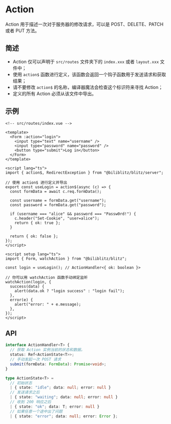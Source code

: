 # Action

Action 用于描述一次对于服务器的修改请求，可以是 POST、DELETE、PATCH 或者 PUT 方法。

## 简述

- Action 仅可以声明于 `src/routes` 文件夹下的 `index.xxx` 或者 `layout.xxx` 文件中；
- 使用 `action$` 函数进行定义，该函数会返回一个钩子函数用于发送请求和获取结果；
- 请不要修改 `action$` 的名称，编译器魔法会检查这个标识符来寻找 Action；
- 定义的所有 Action 必须从该文件中导出。

## 示例

```vue
<!-- src/routes/index.vue -->

<template>
  <Form :action="login">
    <input type="text" name="username" />
    <input type="password" name="password" />
    <button type="submit">Log in</button>
  </Form>
</template>

<script lang="ts">
import { action$, RedirectException } from "@biliblitz/blitz/server";

// 使用 action$ 进行定义并导出
export const useLogin = action$(async (c) => {
  const formData = await c.req.formData();

  const username = formData.get("username");
  const password = formData.get("password");

  if (username === "alice" && password === "Passw0rd!") {
    c.header("Set-Cookie", "user=alice");
    return { ok: true };
  }

  return { ok: false };
});
</script>

<script setup lang="ts">
import { Form, watchAction } from "@biliblitz/blitz";

const login = useLogin(); // ActionHandler<{ ok: boolean }>

// 你可以用 watchAction 函数手动绑定监听
watchAction(login, {
  success(data) {
    alert(data.ok ? "login success" : "login fail");
  },
  error(e) {
    alert("error: " + e.message);
  },
});
</script>
```

## API

```ts
interface ActionHandler<T> {
  // 获取 Action 实例当前的状态和数据。
  status: Ref<ActionState<T>>;
  // 手动发起一次 POST 请求
  submit(formData: FormData): Promise<void>;
}

type ActionState<T> =
  // 初始状态
  | { state: "idle"; data: null; error: null }
  // 发送请求之后
  | { state: "waiting"; data: null; error: null }
  // 收到 200 响应之后
  | { state: "ok"; data: T; error: null }
  // 如果任意一个途中出了问题
  | { state: "error"; data: null; error: Error };
```
